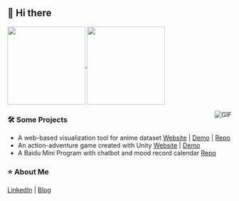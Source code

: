 ## 👋 Hi there 

<p align="left">
  <a href="https://github.com/anuraghazra/github-readme-stats">
    <img align="center" height="175" src="https://github-readme-stats.vercel.app/api?username=yuxin-miao&show_icons=true&include_all_commits=true&count_private=true" />
  </a>
  <a href="https://github.com/anuraghazra/github-readme-stats">
    <img align="center" height="175" src="https://github-readme-stats.vercel.app/api/top-langs/?username=yuxin-miao&layout=compact&langs_count=7&exclude_repo=yuxin-miao.github.io&hide=jupyter%20notebook&count_private=true" />
  </a>
</p>
<img align="right" alt="GIF" src="https://raw.githubusercontent.com/JoeyBling/JoeyBling/master/pic/pusheencode.gif" />

### 🛠 Some Projects
- A web-based visualization tool for anime dataset [Website](https://animeet-nine.vercel.app/) | [Demo](https://animeet-nine.vercel.app/demo) | [Repo](https://github.com/yuxin-miao/Information-Visualization)
- An action-adventure game created with Unity [Website](https://awakeningofsonny.framer.website/) | [Demo](https://drive.google.com/file/d/1CPKC3rrsXZ0Tqu0FuqUQ6MGiL3hcrR91/view?usp=sharing)
- A Baidu Mini Program with chatbot and mood record calendar [Repo](https://github.com/yuxin-miao/BaiduMiniProgram2020)
### ⭐️ About Me
[LinkedIn](https://www.linkedin.com/in/xinmiao-yu/) | [Blog](https://yuxin-miao.github.io/) 

